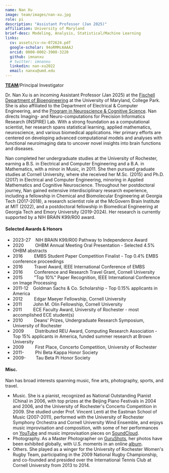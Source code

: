 ```yaml
---
name: Nan Xu
image: team/images/nan-xu.jpg
role: pi
description: "Assistant Professor (Jan 2025)"
affiliation: University of Maryland
brief-desc: Modeling, Analysis, Statistical/Machine Learning
links:
  cv: assets/cv-nx-072624.pdf
  google-scholar: 94oRMMcAAAAJ
  orcid: 0000-0002-3900-3220
  github: imnanxu
  # twitter: imnanxu
  linkedin: nan-xu2022  
  email: nanxu@umd.edu
---
```

[**TEAM**](/team/)/Principal Investigator
<!-- 
Assistant Professor (Jan 2025)\\
[​Fischell Department of Bioengineering](https://bioe.umd.edu)\
[Program in Neuroscience & Cognitive Science](https://nacs.umd.edu) -->

Dr. Nan Xu is an incoming Assistant Professor (Jan 2025) at the [​Fischell Department of Bioengineering](https://bioe.umd.edu) at the University of Maryland, College Park. She is also affiliated to the Department of Electrical & Computer Engineering, and the [Program in Neuroscience & Cognitive Science](https://nacs.umd.edu). Nan directs Imaging- and Neuro-computations for Precision Informatics Research (INSPIRE) Lab. With a strong foundation as a computational scientist, her research spans statistical learning, applied mathematics, neuroscience, and various biomedical applications. Her primary efforts are centered on developing advanced computational models and analyses with functional neuroimaging data to uncover novel insights into brain functions and diseases. 

Nan completed her undergraduate studies at the University of Rochester, earning a B.S. in Electrical and Computer Engineering and a B.A. in Mathematics, with a minor in Music, in 2011. She then pursued graduate studies at Cornell University, where she received her M.Sc. (2015) and Ph.D. (2017) in Electrical and Computer Engineering, minoring in Applied Mathematics and Cognitive Neuroscience. Throughout her postdoctoral journey, Nan gained extensive interdisciplinary research experience, including a fellowship in Chemical and Biomolecular Engineering at Georgia Tech (2017-2018), a research scientist role at the McGovern Brain Institute at MIT (2022), and a postdoctoral fellowship in Biomedical Engineering at Georgia Tech and Emory University (2019-2024). Her research is currently supported by a NIH BRAIN K99/R00 award.

#### Selected Awards & Honors
- 2023-27 &ensp; NIH BRAIN K99/R00 Pathway to Independence Award
- 2020 &emsp;&emsp; OHBM Annual Meeting Oral Presentation - Selected 4.5% OHBM abstracts
- 2016 &emsp;&emsp; EMBS Student Paper Competition Finalist - Top 0.4% EMBS conference proceedings
- 2016 &emsp;&emsp; Travel Award, IEEE International Conference of EMBS
- 2016 &emsp;&emsp; Conference and Research Travel Grant, Cornell University
- 2015 &emsp;&emsp; "Top 10%" Paper Recognition, IEEE International Conference on Image Processing 
- 2011-12  &ensp;   Goldman Sachs & Co. Scholarship - Top 0.15% applicants in America
- 2012 &emsp;&emsp; Edgar Maeyer Fellowship, Cornell University
- 2011 &emsp;&emsp; John M. Olin Fellowship, Cornell University 
- 2011 &emsp;&emsp; ECE Faculty Award, University of Rochester - most accomplished ECE student(s)
- 2010 &emsp;&emsp; Deans' Prizes, Undergraduate Research Symposium, University of Rochester
- 2009 &emsp;&emsp; Distributed REU Award, Computing Research Association - Top 15% applicants in America, funded summer research at Brown University
- 2009 &emsp;&emsp; First Place, Concerto Competition, University of Rochester 
- 2011- &emsp;&emsp; Phi Beta Kappa Honor Society
- 2009- &emsp;&emsp;Tau Beta Pi Honor Society

#### Misc.
 Nan has broad interests spanning music, fine arts, photography, sports, and travel. 

- Music. She is a pianist, recognized as National Outstanding Pianist (China) in 2006, with top prizes at the Beijing Piano Festivals in 2004 and 2006, and the University of Rochester's Concerto Competition in 2009. She studied under Prof. Vincent Lenti at the Eastman School of Music (2007-2011), performed with the University of Rochester Symphony Orchestra and Cornell University Wind Ensemble, and enjoys music improvisation and composition, with some of her performances on [YouTube](https://www.youtube.com/watch?v=KgcuJSqEkYk) and music improvisation pieces on [SoundCloud](https://soundcloud.com/xu-nan-47854440).
- Photography. As a Master Photographer on [GuruShots](https://gurushots.com/xiaonan.nxu/photos), her photos have been exhibited globally, with U.S. moments in an online [album](https://imnanxu.wixsite.com/west-coast-usa). 
- Others. She played as a winger for the University of Rochester Women's Rugby Team, participating in the 2009 National Rugby Championship, and co-founded and presided over the International Tennis Club at Cornell University from 2013 to 2014.